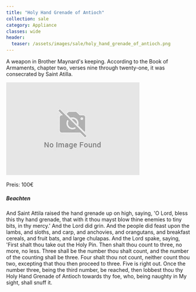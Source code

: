 ```yaml
---
title: "Holy Hand Grenade of Antioch"
collection: sale
category: Appliance
classes: wide
header: 
  teaser: /assets/images/sale/holy_hand_grenade_of_antioch.png
---
```


A weapon in Brother Maynard's keeping. According to the Book of Armaments, chapter two, verses nine through twenty-one, it was consecrated by Saint Atilla.

<img src="/assets/images/sale/holy_hand_grenade_of_antioch.png" alt="Holy Hand Grenade of Antioch">

Preis: 100€

##### Beachten
And Saint Attila raised the hand grenade up on high, saying, 'O Lord, bless this thy hand grenade, that with it thou mayst blow thine enemies to tiny bits, in thy mercy.' And the Lord did grin. And the people did feast upon the lambs, and sloths, and carp, and anchovies, and orangutans, and breakfast cereals, and fruit bats, and large chulapas. And the Lord spake, saying, 'First shalt thou take out the Holy Pin. Then shalt thou count to three, no more, no less. Three shall be the number thou shalt count, and the number of the counting shall be three. Four shalt thou not count, neither count thou two, excepting that thou then proceed to three. Five is right out. Once the number three, being the third number, be reached, then lobbest thou thy Holy Hand Grenade of Antioch towards thy foe, who, being naughty in My sight, shall snuff it.